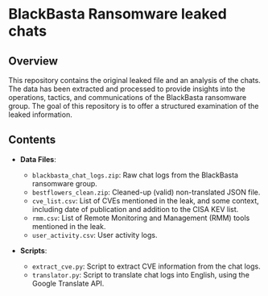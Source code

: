 # BlackBasta Ransomware leaked chats

## Overview

This repository contains the original leaked file and an analysis of the chats. The data has been extracted and processed to provide insights into the operations, tactics, and communications of the BlackBasta ransomware group. The goal of this repository is to offer a structured examination of the leaked information.

## Contents

- **Data Files**:
  - `blackbasta_chat_logs.zip`: Raw chat logs from the BlackBasta ransomware group.
  - `bestflowers_clean.zip`: Cleaned-up (valid) non-translated JSON file.
  - `cve_list.csv`: List of CVEs mentioned in the leak, and some context, including date of publication and addition to the CISA KEV list.
  - `rmm.csv`: List of Remote Monitoring and Management (RMM) tools mentioned in the leak.
  - `user_activity.csv`: User activity logs.

- **Scripts**:
  - `extract_cve.py`: Script to extract CVE information from the chat logs.
  - `translator.py`: Script to translate chat logs into English, using the Google Translate API.
